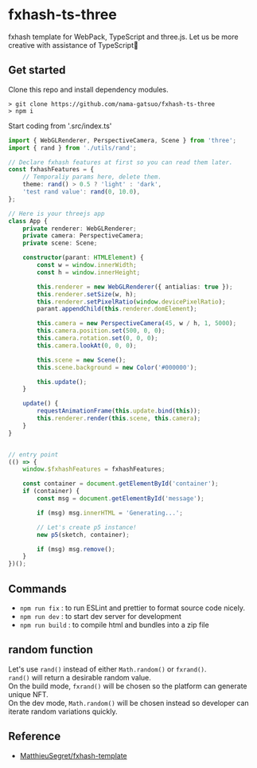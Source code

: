 # fxhash-ts-three

fxhash template for WebPack, TypeScript and three.js.
Let us be more creative with assistance of TypeScript🎨

## Get started

Clone this repo and install dependency modules.

```
> git clone https://github.com/nama-gatsuo/fxhash-ts-three
> npm i
```

Start coding from '.src/index.ts'

```ts
import { WebGLRenderer, PerspectiveCamera, Scene } from 'three';
import { rand } from './utils/rand';

// Declare fxhash features at first so you can read them later.
const fxhashFeatures = {
    // Temporaliy params here, delete them.
    theme: rand() > 0.5 ? 'light' : 'dark',
    'test rand value': rand(0, 10.0),
};

// Here is your threejs app
class App {
    private renderer: WebGLRenderer;
    private camera: PerspectiveCamera;
    private scene: Scene;

    constructor(parant: HTMLElement) {
        const w = window.innerWidth;
        const h = window.innerHeight;

        this.renderer = new WebGLRenderer({ antialias: true });
        this.renderer.setSize(w, h);
        this.renderer.setPixelRatio(window.devicePixelRatio);
        parant.appendChild(this.renderer.domElement);

        this.camera = new PerspectiveCamera(45, w / h, 1, 5000);
        this.camera.position.set(500, 0, 0);
        this.camera.rotation.set(0, 0, 0);
        this.camera.lookAt(0, 0, 0);

        this.scene = new Scene();
        this.scene.background = new Color('#000000');

        this.update();
    }

    update() {
        requestAnimationFrame(this.update.bind(this));
        this.renderer.render(this.scene, this.camera);
    }
}


// entry point
(() => {
    window.$fxhashFeatures = fxhashFeatures;

    const container = document.getElementById('container');
    if (container) {
        const msg = document.getElementById('message');

        if (msg) msg.innerHTML = 'Generating...';

        // Let's create p5 instance!
        new p5(sketch, container);

        if (msg) msg.remove();
    }
})();

```

## Commands

* `npm run fix` : to run ESLint and prettier to format source code nicely.
* `npm run dev` : to start dev server for development
* `npm run build` : to compile html and bundles into a zip file

## random function

Let's use `rand()` instead of either `Math.random()` or `fxrand()`.  
`rand()` will return a desirable random value.  
On the build mode, `fxrand()` will be chosen so the platform can generate unique NFT.  
On the dev mode, `Math.random()` will be chosen instead so developer can iterate random variations quickly.

## Reference

* [MatthieuSegret/fxhash-template](https://github.com/MatthieuSegret/fxhash-template)